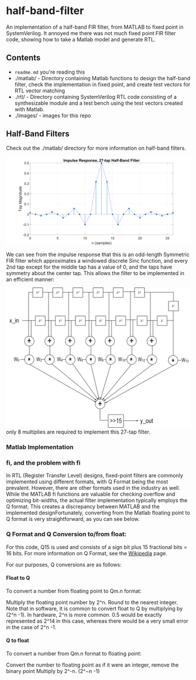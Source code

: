 # half-band-filter
An implementation of a half-band FIR filter, from MATLAB to fixed point in SystemVerilog.  It annoyed me there was not much fixed point FIR filter code, showing how to take a Matlab model and generate RTL. 

## Contents

* `readme.md` you're reading this
* ./matlab/ - Directory containing Matlab functions to design the half-band filter, check the implementation in fixed point, and create test vectors for RTL vector matching
* ./rtl/ - Directory containing SystemVerilog RTL code consisting of a synthesizable module and a test bench using the test vectors created with Matlab.
* ./images/ - images for this repo

## Half-Band Filters
Check out the ./matlab/ directory for more information on half-band filters.

<img src="./images/half_band_filter_taps.png">

We can see from the impulse response that this is an odd-length Symmetric FIR filter which approximates a windowed discrete Sinc function, and every 2nd tap except for the middle tap has a value of 0, and the taps have symmetry about the center tap.  This allows the filter to be implemented in an efficient manner:

<img src="./images/hbfilter.png">
only 8 multiplies are required to implement this 27-tap filter.

### Matlab Implementation

### fi, and the problem with fi

In RTL (Register Transfer Level) designs, fixed-point filters are commonly implemented using different formats, with Q Format being the most prevalent. However, there are other formats used in the industry as well. While the MATLAB fi functions are valuable for checking overflow and optimizing bit-widths, the actual filter implementation typically employs the Q format. This creates a discrepancy between MATLAB and the implemented designFortunately, converting from the Matlab floating point to Q format is very straightforward, as you can see below.

### Q Format and Q Conversion to/from float:
For this code, Q15 is used and consists of a sign bit plus 15 fractional bits = 16 bits.  For more information on Q Format, see the [Wikipedia](https://en.wikipedia.org/w/index.php?title=Q_(number_format)) page.  

For our purposes, Q conversions are as follows:
#### Float to Q
To convert a number from floating point to Qm.n format:

Multiply the floating point number by 2^n.  Round to the nearest integer.
Note that in software, it is common to convert float to Q by multiplying by (2^n -1).  In hardware, 2^n is more common.  0.5 would be exactly represented as 2^14 in this case, whereas there would be a very small error in the case of 2^n -1.

#### Q to float
To convert a number from Qm.n format to floating point:

Convert the number to floating point as if it were an integer, remove the binary point
Multiply by 2^-n.  (2^−n -1)
